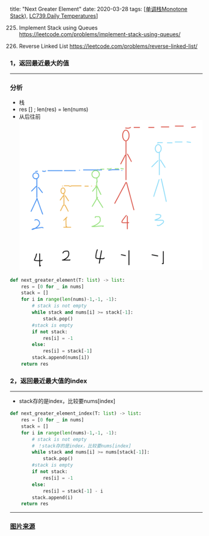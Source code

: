 title: "Next Greater Element"
date: 2020-03-28
tags: [[单调栈Monotone Stack](https://github.com/labuladong/fucking-algorithm/blob/master/数据结构系列/单调栈.md)),  [LC739.Daily Temperatures](https://leetcode.com/problems/daily-temperatures/)]


225. Implement Stack using Queues
https://leetcode.com/problems/implement-stack-using-queues/



206. Reverse Linked List
https://leetcode.com/problems/reverse-linked-list/



### 1，返回最近最大的值
---
<!--input：nums =  [2,1,2,4,3]
	output： res = [4,2,4,-1,-1]-->

### 分析
- 栈
- res [] ; len(res) = len(nums)
- 从后往前
![monotone_stack](pic/monotone_stack.png)

```python
def next_greater_element(T: list) -> list:
    res = [0 for _ in nums]
    stack = []
    for i in range(len(nums)-1,-1, -1):
        # stack is not empty
        while stack and nums[i] >= stack[-1]:
            stack.pop() 
        #stack is empty    
        if not stack:
            res[i] = -1
        else:
            res[i] = stack[-1] 
        stack.append(nums[i])
    return res
```

### 2，返回最近最大值的index

---
-  stack存的是index，比较要nums[index]
```python
def next_greater_element_index(T: list) -> list:
    res = [0 for _ in nums]
    stack = []
    for i in range(len(nums)-1,-1, -1):
        # stack is not empty
        # ！stack存的是index，比较要nums[index]
        while stack and nums[i] >= nums[stack[-1]]:
            stack.pop() 
        #stack is empty    
        if not stack:
            res[i] = -1
        else:
            res[i] = stack[-1] - i
        stack.append(i)
    return res
```
---


### [图片来源](https://github.com/labuladong/fucking-algorithm/blob/master/数据结构系列/单调栈.md)

